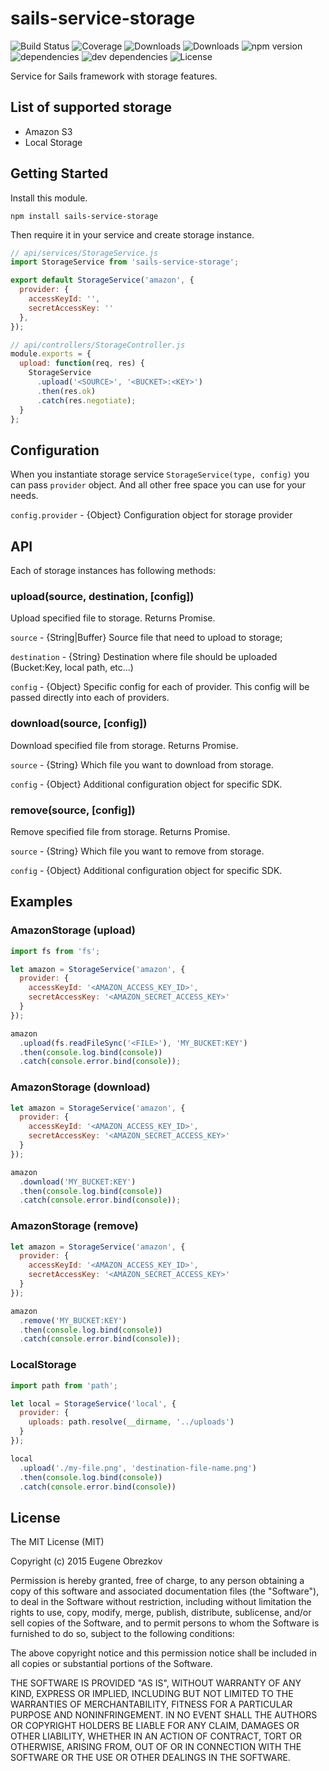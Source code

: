 # sails-service-storage

![Build Status](https://img.shields.io/travis/ghaiklor/sails-service-storage.svg)
![Coverage](https://img.shields.io/coveralls/ghaiklor/sails-service-storage.svg)
![Downloads](https://img.shields.io/npm/dm/sails-service-storage.svg)
![Downloads](https://img.shields.io/npm/dt/sails-service-storage.svg)
![npm version](https://img.shields.io/npm/v/sails-service-storage.svg)
![dependencies](https://img.shields.io/david/ghaiklor/sails-service-storage.svg)
![dev dependencies](https://img.shields.io/david/dev/ghaiklor/sails-service-storage.svg)
![License](https://img.shields.io/npm/l/sails-service-storage.svg)

Service for Sails framework with storage features.

## List of supported storage

- Amazon S3
- Local Storage

## Getting Started

Install this module.

```shell
npm install sails-service-storage
```

Then require it in your service and create storage instance.

```javascript
// api/services/StorageService.js
import StorageService from 'sails-service-storage';

export default StorageService('amazon', {
  provider: {
    accessKeyId: '',
    secretAccessKey: ''
  },
});

// api/controllers/StorageController.js
module.exports = {
  upload: function(req, res) {
    StorageService
      .upload('<SOURCE>', '<BUCKET>:<KEY>')
      .then(res.ok)
      .catch(res.negotiate);
  }
};
```

## Configuration

When you instantiate storage service `StorageService(type, config)` you can pass `provider` object.
And all other free space you can use for your needs.

`config.provider` - {Object} Configuration object for storage provider

## API

Each of storage instances has following methods:

### upload(source, destination, [config])

Upload specified file to storage. Returns Promise.

`source` - {String|Buffer} Source file that need to upload to storage;

`destination` - {String} Destination where file should be uploaded (Bucket:Key, local path, etc...)

`config` - {Object} Specific config for each of provider. This config will be passed directly into each of providers.

### download(source, [config])

Download specified file from storage. Returns Promise.

`source` - {String} Which file you want to download from storage.

`config` - {Object} Additional configuration object for specific SDK.

### remove(source, [config])

Remove specified file from storage. Returns Promise.

`source` - {String} Which file you want to remove from storage.

`config` - {Object} Additional configuration object for specific SDK.

## Examples

### AmazonStorage (upload)

```javascript
import fs from 'fs';

let amazon = StorageService('amazon', {
  provider: {
    accessKeyId: '<AMAZON_ACCESS_KEY_ID>',
    secretAccessKey: '<AMAZON_SECRET_ACCESS_KEY>'
  }
});

amazon
  .upload(fs.readFileSync('<FILE>'), 'MY_BUCKET:KEY')
  .then(console.log.bind(console))
  .catch(console.error.bind(console));
```

### AmazonStorage (download)

```javascript
let amazon = StorageService('amazon', {
  provider: {
    accessKeyId: '<AMAZON_ACCESS_KEY_ID>',
    secretAccessKey: '<AMAZON_SECRET_ACCESS_KEY>'
  }
});

amazon
  .download('MY_BUCKET:KEY')
  .then(console.log.bind(console))
  .catch(console.error.bind(console));
```

### AmazonStorage (remove)

```javascript
let amazon = StorageService('amazon', {
  provider: {
    accessKeyId: '<AMAZON_ACCESS_KEY_ID>',
    secretAccessKey: '<AMAZON_SECRET_ACCESS_KEY>'
  }
});

amazon
  .remove('MY_BUCKET:KEY')
  .then(console.log.bind(console))
  .catch(console.error.bind(console));
```

### LocalStorage

```javascript
import path from 'path';

let local = StorageService('local', {
  provider: {
    uploads: path.resolve(__dirname, '../uploads')
  }
});

local
  .upload('./my-file.png', 'destination-file-name.png')
  .then(console.log.bind(console))
  .catch(console.error.bind(console))
```

## License

The MIT License (MIT)

Copyright (c) 2015 Eugene Obrezkov

Permission is hereby granted, free of charge, to any person obtaining a copy
of this software and associated documentation files (the "Software"), to deal
in the Software without restriction, including without limitation the rights
to use, copy, modify, merge, publish, distribute, sublicense, and/or sell
copies of the Software, and to permit persons to whom the Software is
furnished to do so, subject to the following conditions:

The above copyright notice and this permission notice shall be included in all
copies or substantial portions of the Software.

THE SOFTWARE IS PROVIDED "AS IS", WITHOUT WARRANTY OF ANY KIND, EXPRESS OR
IMPLIED, INCLUDING BUT NOT LIMITED TO THE WARRANTIES OF MERCHANTABILITY,
FITNESS FOR A PARTICULAR PURPOSE AND NONINFRINGEMENT. IN NO EVENT SHALL THE
AUTHORS OR COPYRIGHT HOLDERS BE LIABLE FOR ANY CLAIM, DAMAGES OR OTHER
LIABILITY, WHETHER IN AN ACTION OF CONTRACT, TORT OR OTHERWISE, ARISING FROM,
OUT OF OR IN CONNECTION WITH THE SOFTWARE OR THE USE OR OTHER DEALINGS IN THE
SOFTWARE.
